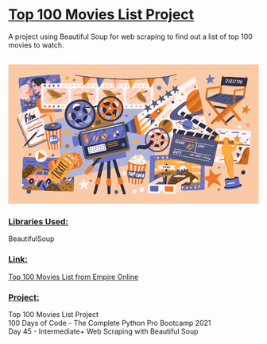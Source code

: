 # <u>**Top 100 Movies List Project**</u>

A project using Beautiful Soup for web scraping to find
out a list of top 100 movies to watch.</br> </br>

![Top 100 Movies](image.jpg) <br/>

### <u>**Libraries Used:**</u> <br />
BeautifulSoup <br/>


### <u>**Link:**</u> <br />
[Top 100 Movies List from Empire Online](https://www.empireonline.com/movies/features/best-movies-2/) <br/>

### <u>**Project:**</u> <br/>
Top 100 Movies List Project<br/>
100 Days of Code - The Complete Python Pro Bootcamp 2021 <br/>
Day 45 - Intermediate+ Web Scraping with Beautiful Soup